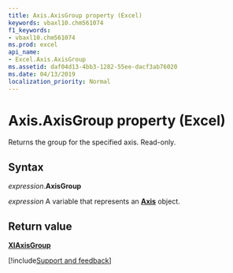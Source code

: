 ```yaml
---
title: Axis.AxisGroup property (Excel)
keywords: vbaxl10.chm561074
f1_keywords:
- vbaxl10.chm561074
ms.prod: excel
api_name:
- Excel.Axis.AxisGroup
ms.assetid: daf04d13-4bb3-1282-55ee-dacf3ab76020
ms.date: 04/13/2019
localization_priority: Normal
---
```



# Axis.AxisGroup property (Excel)

Returns the group for the specified axis. Read-only.


## Syntax

_expression_.**AxisGroup**

_expression_ A variable that represents an **[Axis](Excel.Axis(object).md)** object.


## Return value

**[XlAxisGroup](Excel.XlAxisGroup.md)**




[!include[Support and feedback](~/includes/feedback-boilerplate.md)]